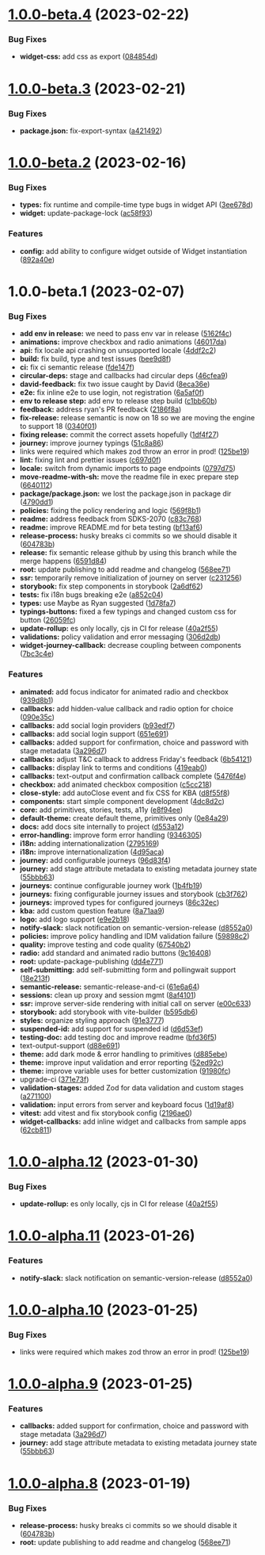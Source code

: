 # [1.0.0-beta.4](https://github.com/forgerock/forgerock-web-login-framework/compare/v1.0.0-beta.3...v1.0.0-beta.4) (2023-02-22)


### Bug Fixes

* **widget-css:** add css as export ([084854d](https://github.com/forgerock/forgerock-web-login-framework/commit/084854dfb8a8b4cce42800753caf6377ff8956c9))

# [1.0.0-beta.3](https://github.com/forgerock/forgerock-web-login-framework/compare/v1.0.0-beta.2...v1.0.0-beta.3) (2023-02-21)


### Bug Fixes

* **package.json:** fix-export-syntax ([a421492](https://github.com/forgerock/forgerock-web-login-framework/commit/a4214926531424013c151169727bb59bd7661a1b))

# [1.0.0-beta.2](https://github.com/forgerock/forgerock-web-login-framework/compare/v1.0.0-beta.1...v1.0.0-beta.2) (2023-02-16)


### Bug Fixes

* **types:** fix runtime and compile-time type bugs in widget API ([3ee678d](https://github.com/forgerock/forgerock-web-login-framework/commit/3ee678d512cfd2f2de76b158f3493edd8428759f))
* **widget:** update-package-lock ([ac58f93](https://github.com/forgerock/forgerock-web-login-framework/commit/ac58f938a3ac7810cf0e6806d43f54493a19216f))


### Features

* **config:** add ability to configure widget outside of Widget instantiation ([892a40e](https://github.com/forgerock/forgerock-web-login-framework/commit/892a40e4900650bf435d1062e1f6a6d255445fa4))

# 1.0.0-beta.1 (2023-02-07)


### Bug Fixes

* **add env in release:** we need to pass env var in release ([5162f4c](https://github.com/forgerock/forgerock-web-login-framework/commit/5162f4c8dc3bbcf5b7fec019dea87354a184a3b8))
* **animations:** improve checkbox and radio animations ([46017da](https://github.com/forgerock/forgerock-web-login-framework/commit/46017daac6f63f9f05a845475af2850b71f7cb38))
* **api:** fix locale api crashing on unsupported locale ([4ddf2c2](https://github.com/forgerock/forgerock-web-login-framework/commit/4ddf2c253503b38eec3d421f520b1a6f3d62cf89))
* **build:** fix build, type and test issues ([bee9d8f](https://github.com/forgerock/forgerock-web-login-framework/commit/bee9d8f997f4713ab76cbaa21f2f1db8160c3fe8))
* **ci:** fix ci semantic release ([fde147f](https://github.com/forgerock/forgerock-web-login-framework/commit/fde147f027afaf109a74695097515fdf2ff15306))
* **circular-deps:** stage and callbacks had circular deps ([46cfea9](https://github.com/forgerock/forgerock-web-login-framework/commit/46cfea904da28cd20ecf0e222e4b1a77acf7a38e))
* **david-feedback:** fix two issue caught by David ([8eca36e](https://github.com/forgerock/forgerock-web-login-framework/commit/8eca36eda76993cb5161fae48997dada0f7bbcea))
* **e2e:** fix inline e2e to use login, not registration ([6a5af0f](https://github.com/forgerock/forgerock-web-login-framework/commit/6a5af0f3c6262926fbf3b6df346b040bb88cbeac))
* **env to release step:** add env to release step build ([c1bb60b](https://github.com/forgerock/forgerock-web-login-framework/commit/c1bb60bc44e712131e10ac7a662b612880d7091d))
* **feedback:** address ryan's PR feedback ([2186f8a](https://github.com/forgerock/forgerock-web-login-framework/commit/2186f8a9b433c6b7ab234f434991749a31901877))
* **fix-release:** release semantic is now on 18 so we are moving the engine to support 18 ([0340f01](https://github.com/forgerock/forgerock-web-login-framework/commit/0340f012613a531e982d19bf34af795db1d1ad13))
* **fixing release:** commit the correct assets hopefully ([1df4f27](https://github.com/forgerock/forgerock-web-login-framework/commit/1df4f279debc05952de7eb936b04a5be4bf9dd65))
* **journey:** improve journey typings ([51c8a86](https://github.com/forgerock/forgerock-web-login-framework/commit/51c8a8661e0756b50fefee916d16c2bee7171e5d))
* links were required which makes zod throw an error in prod! ([125be19](https://github.com/forgerock/forgerock-web-login-framework/commit/125be19abe9876e18bce7d56d84879bfd611d856))
* **lint:** fixing lint and prettier issues ([c697d0f](https://github.com/forgerock/forgerock-web-login-framework/commit/c697d0f14dc09888a66a7f74626d6678a833ab3c))
* **locale:** switch from dynamic imports to page endpoints ([0797d75](https://github.com/forgerock/forgerock-web-login-framework/commit/0797d75a1991862aebd987c0eb3a44c61b63abc0))
* **move-readme-with-sh:** move the readme file in exec prepare step ([6640112](https://github.com/forgerock/forgerock-web-login-framework/commit/6640112e7c86879b18e25018bb28b98e689df1ad))
* **package/package.json:** we lost the package.json in package dir ([4790dd1](https://github.com/forgerock/forgerock-web-login-framework/commit/4790dd11925c8d629fe6bd5b36781ef19328824b))
* **policies:** fixing the policy rendering and logic ([569f8b1](https://github.com/forgerock/forgerock-web-login-framework/commit/569f8b11cc6277903f5105230cd63aecbcf9fb5f))
* **readme:** address feedback from SDKS-2070 ([c83c768](https://github.com/forgerock/forgerock-web-login-framework/commit/c83c768e28023a70f3997e1e10d172be30387188))
* **readme:** improve README.md for beta testing ([bf13af6](https://github.com/forgerock/forgerock-web-login-framework/commit/bf13af6074f0b1eaa49be6ee1b2a890a2579845b))
* **release-process:** husky breaks ci commits so we should disable it ([604783b](https://github.com/forgerock/forgerock-web-login-framework/commit/604783ba2f9cf5347079379bd4277707d1619bbc))
* **release:** fix semantic release github by using this branch while the merge happens ([6591d84](https://github.com/forgerock/forgerock-web-login-framework/commit/6591d84b17af5b969bb93f16881ec04bc50413d1))
* **root:** update publishing to add readme and changelog ([568ee71](https://github.com/forgerock/forgerock-web-login-framework/commit/568ee71245737a15b4ecb6637271e671e4cc8a4f))
* **ssr:** temporarily remove initialization of journey on server ([c231256](https://github.com/forgerock/forgerock-web-login-framework/commit/c231256c9ba33bdcadcdaedc58f77d8a7218eee0))
* **storybook:** fix step components in storybook ([2a6df62](https://github.com/forgerock/forgerock-web-login-framework/commit/2a6df6259179921f4523db6c4f9c33c287df8736))
* **tests:** fix i18n bugs breaking e2e ([a852c04](https://github.com/forgerock/forgerock-web-login-framework/commit/a852c04cc7444d57c37890323bc4daa982d94290))
* **types:** use Maybe as Ryan suggested ([1d78fa7](https://github.com/forgerock/forgerock-web-login-framework/commit/1d78fa77fc3596e123958fb31eee2905059c96a1))
* **typings-buttons:** fixed a few typings and changed custom css for button ([26059fc](https://github.com/forgerock/forgerock-web-login-framework/commit/26059fcecb4d9440e7bcb60df6e6102ae81a3e77))
* **update-rollup:** es only locally, cjs in CI for release ([40a2f55](https://github.com/forgerock/forgerock-web-login-framework/commit/40a2f55887c9c5b7ed7eef47339c035d6c766afe))
* **validations:** policy validation and error messaging ([306d2db](https://github.com/forgerock/forgerock-web-login-framework/commit/306d2dbc14e03db4a144bd5437756c4246ca5a5d))
* **widget-journey-callback:** decrease coupling between components ([7bc3c4e](https://github.com/forgerock/forgerock-web-login-framework/commit/7bc3c4e60eed5c61b8fe96baeeddb58e5aefb8a5))


### Features

* **animated:** add focus indicator for animated radio and checkbox ([939d8b1](https://github.com/forgerock/forgerock-web-login-framework/commit/939d8b117e4b46e5c6f8809a7deba99128d2d9bc))
* **callbacks:** add hidden-value callback and radio option for choice ([090e35c](https://github.com/forgerock/forgerock-web-login-framework/commit/090e35c2df50fd7e0aac1a9eb499418ebc28b70d))
* **callbacks:** add social login providers ([b93edf7](https://github.com/forgerock/forgerock-web-login-framework/commit/b93edf7adb08eff698ae1009b280e663175ec8d1))
* **callbacks:** add social login support ([651e691](https://github.com/forgerock/forgerock-web-login-framework/commit/651e691228446c65d55746420bc9113a65c4d5b4))
* **callbacks:** added support for confirmation, choice and password with stage metadata ([3a296d7](https://github.com/forgerock/forgerock-web-login-framework/commit/3a296d7c666d8e902a3b18ab830a31a734b06d6f))
* **callbacks:** adjust T&C callback to address Friday's feedback ([6b54121](https://github.com/forgerock/forgerock-web-login-framework/commit/6b54121ad877d4f97c3c41ab56cfbfaa5b4b9656))
* **callbacks:** display link to terms and conditions ([419eab0](https://github.com/forgerock/forgerock-web-login-framework/commit/419eab09fee6bf826212ab1ddf221b63363ed65e))
* **callbacks:** text-output and confirmation callback complete ([5476f4e](https://github.com/forgerock/forgerock-web-login-framework/commit/5476f4eba986cd0b975b63728be365d547395a24))
* **checkbox:** add animated checkbox composition ([c5cc218](https://github.com/forgerock/forgerock-web-login-framework/commit/c5cc2181e3e583050abfe673c2c981b4fa961e1c))
* **close-style:** add autoClose event and fix CSS for KBA ([d8f55f8](https://github.com/forgerock/forgerock-web-login-framework/commit/d8f55f8e2dea864969f5da038d4341d88f0706d2))
* **components:** start simple component development ([4dc8d2c](https://github.com/forgerock/forgerock-web-login-framework/commit/4dc8d2c44bd64b31d242f0eca668b3c6db3e5898))
* **core:** add primitives, stories, tests, a11y ([e8f94ee](https://github.com/forgerock/forgerock-web-login-framework/commit/e8f94eec0d506d6516097a4274b82f2c5f339e26))
* **default-theme:** create default theme, primitives only ([0e84a29](https://github.com/forgerock/forgerock-web-login-framework/commit/0e84a296c27db35bac44f0f8ca60d2c9f730521b))
* **docs:** add docs site internally to project ([d553a12](https://github.com/forgerock/forgerock-web-login-framework/commit/d553a12099cd0ba8633328ccb913464036b880c5))
* **error-handling:** improve form error handling ([9346305](https://github.com/forgerock/forgerock-web-login-framework/commit/9346305cfeb514a118f3f432ef8e329e1479606e))
* **i18n:** adding internationalization ([2795169](https://github.com/forgerock/forgerock-web-login-framework/commit/2795169a3c78fef0b93b36d12d490753d0073128))
* **i18n:** improve internationalization ([4d95aca](https://github.com/forgerock/forgerock-web-login-framework/commit/4d95aca8eeb3116c3caf5667cfa79915f78fcf0f))
* **journey:** add configurable journeys ([96d83f4](https://github.com/forgerock/forgerock-web-login-framework/commit/96d83f440bf7799f137d7589b285c4cf1f203cfa))
* **journey:** add stage attribute metadata to existing metadata journey state ([55bbb63](https://github.com/forgerock/forgerock-web-login-framework/commit/55bbb63d79304d52764ad31905fd655d13105d39))
* **journeys:** continue configurable journey work ([1b4fb19](https://github.com/forgerock/forgerock-web-login-framework/commit/1b4fb19982690282891d99c77fa219ce7e6880f2))
* **journeys:** fixing configurable journey issues and storybook ([cb3f762](https://github.com/forgerock/forgerock-web-login-framework/commit/cb3f7628f98f8f2a9e3ca2112254a737e12e8990))
* **journeys:** improved types for configured journeys ([86c32ec](https://github.com/forgerock/forgerock-web-login-framework/commit/86c32ec8cbf69f90ad4cb7a4cfb5d245299bce50))
* **kba:** add custom question feature ([8a71aa9](https://github.com/forgerock/forgerock-web-login-framework/commit/8a71aa9f108acf0d7d3f8f64b420ebf3c28cd0cf))
* **logo:** add logo support ([e9e2b18](https://github.com/forgerock/forgerock-web-login-framework/commit/e9e2b18e267c44cec9c0398e06283493af498a8e))
* **notify-slack:** slack notification on semantic-version-release ([d8552a0](https://github.com/forgerock/forgerock-web-login-framework/commit/d8552a03a8cfdf3ce4f484e5de57c2a74ae26c5d))
* **policies:** improve policy handling and IDM validation failure ([59898c2](https://github.com/forgerock/forgerock-web-login-framework/commit/59898c2cee55bf5928898f60d968198b3b1fef24))
* **quality:** improve testing and code quality ([67540b2](https://github.com/forgerock/forgerock-web-login-framework/commit/67540b284851b2b1b6afacb1d6ea7b01721bc613))
* **radio:** add standard and animated radio buttons ([9c16408](https://github.com/forgerock/forgerock-web-login-framework/commit/9c1640899d9a71f4ffd54f1afd43d8f127b8a397))
* **root:** update-package-publishing ([dd4e771](https://github.com/forgerock/forgerock-web-login-framework/commit/dd4e771dded5f7a112f4221296f1f5f07e662151))
* **self-submitting:** add self-submitting form and pollingwait support ([18e213f](https://github.com/forgerock/forgerock-web-login-framework/commit/18e213f0f72f5e4cc3fd86515c27eb3f15185395))
* **semantic-release:** semantic-release-and-ci ([61e6a64](https://github.com/forgerock/forgerock-web-login-framework/commit/61e6a64fbb7366cbbf56c9c3a2079764a5fd4eb5))
* **sessions:** clean up proxy and session mgmt ([8af4101](https://github.com/forgerock/forgerock-web-login-framework/commit/8af410185436b2623ababd97424b0a564daa0fa8))
* **ssr:** improve server-side rendering with initial call on server ([e00c633](https://github.com/forgerock/forgerock-web-login-framework/commit/e00c6339eafdf12f7022100f78d5896034ce4d02))
* **storybook:** add storybook with vite-builder ([b595db6](https://github.com/forgerock/forgerock-web-login-framework/commit/b595db6af7d134aaf3427e8102f102b2db81e2d2))
* **styles:** organize styling approach ([91e3777](https://github.com/forgerock/forgerock-web-login-framework/commit/91e37776a59b1b6c6aacb3c3dd5fa5aa59b8edb0))
* **suspended-id:** add support for suspended id ([d6d53ef](https://github.com/forgerock/forgerock-web-login-framework/commit/d6d53efe8b9d23c00fea5dec378af4449bcf25e3))
* **testing-doc:** add testing doc and improve readme ([bfd36f5](https://github.com/forgerock/forgerock-web-login-framework/commit/bfd36f55916b8b46d5b29aad7fb07ab1dbafdec6))
* text-output-support ([d88e691](https://github.com/forgerock/forgerock-web-login-framework/commit/d88e691d9a415bb22b2e3f5d82cc8acbbdb787aa))
* **theme:** add dark mode & error handling to primitives ([d885ebe](https://github.com/forgerock/forgerock-web-login-framework/commit/d885ebe9c2365163b9b5f77c6b7f8c77de319419))
* **theme:** improve input validation and error reporting ([52ed92c](https://github.com/forgerock/forgerock-web-login-framework/commit/52ed92cc610cdf0965b8fd7a1b46c9ed6a8a2ac3))
* **theme:** improve variable uses for better customization ([91980fc](https://github.com/forgerock/forgerock-web-login-framework/commit/91980fc41580d096e994171645e00251323b3684))
* upgrade-ci ([371e73f](https://github.com/forgerock/forgerock-web-login-framework/commit/371e73fe1cb05661356e9d693992a965f81440ef))
* **validation-stages:** added Zod for data validation and custom stages ([a271100](https://github.com/forgerock/forgerock-web-login-framework/commit/a271100e10529518fbe13ede800f32a3034f0ff5))
* **validation:** input errors from server and keyboard focus ([1d19af8](https://github.com/forgerock/forgerock-web-login-framework/commit/1d19af87bab258a768bf55c75476b0c38b2b3735))
* **vitest:** add vitest and fix storybook config ([2196ae0](https://github.com/forgerock/forgerock-web-login-framework/commit/2196ae0fce19ff47c4e17f743aa57477ae33f209))
* **widget-callbacks:** add inline widget and callbacks from sample apps ([62cb811](https://github.com/forgerock/forgerock-web-login-framework/commit/62cb811e3705bada9fdaeb7ba589bcbabf8ed58f))

# [1.0.0-alpha.12](https://github.com/cerebrl/forgerock-web-login-framework/compare/v1.0.0-alpha.11...v1.0.0-alpha.12) (2023-01-30)


### Bug Fixes

* **update-rollup:** es only locally, cjs in CI for release ([40a2f55](https://github.com/cerebrl/forgerock-web-login-framework/commit/40a2f55887c9c5b7ed7eef47339c035d6c766afe))

# [1.0.0-alpha.11](https://github.com/cerebrl/forgerock-web-login-framework/compare/v1.0.0-alpha.10...v1.0.0-alpha.11) (2023-01-26)

### Features

- **notify-slack:** slack notification on semantic-version-release ([d8552a0](https://github.com/cerebrl/forgerock-web-login-framework/commit/d8552a03a8cfdf3ce4f484e5de57c2a74ae26c5d))

# [1.0.0-alpha.10](https://github.com/cerebrl/forgerock-web-login-framework/compare/v1.0.0-alpha.9...v1.0.0-alpha.10) (2023-01-25)

### Bug Fixes

- links were required which makes zod throw an error in prod! ([125be19](https://github.com/cerebrl/forgerock-web-login-framework/commit/125be19abe9876e18bce7d56d84879bfd611d856))

# [1.0.0-alpha.9](https://github.com/cerebrl/forgerock-web-login-framework/compare/v1.0.0-alpha.8...v1.0.0-alpha.9) (2023-01-25)

### Features

- **callbacks:** added support for confirmation, choice and password with stage metadata ([3a296d7](https://github.com/cerebrl/forgerock-web-login-framework/commit/3a296d7c666d8e902a3b18ab830a31a734b06d6f))
- **journey:** add stage attribute metadata to existing metadata journey state ([55bbb63](https://github.com/cerebrl/forgerock-web-login-framework/commit/55bbb63d79304d52764ad31905fd655d13105d39))

# [1.0.0-alpha.8](https://github.com/cerebrl/forgerock-web-login-framework/compare/v1.0.0-alpha.7...v1.0.0-alpha.8) (2023-01-19)

### Bug Fixes

- **release-process:** husky breaks ci commits so we should disable it ([604783b](https://github.com/cerebrl/forgerock-web-login-framework/commit/604783ba2f9cf5347079379bd4277707d1619bbc))
- **root:** update publishing to add readme and changelog ([568ee71](https://github.com/cerebrl/forgerock-web-login-framework/commit/568ee71245737a15b4ecb6637271e671e4cc8a4f))

